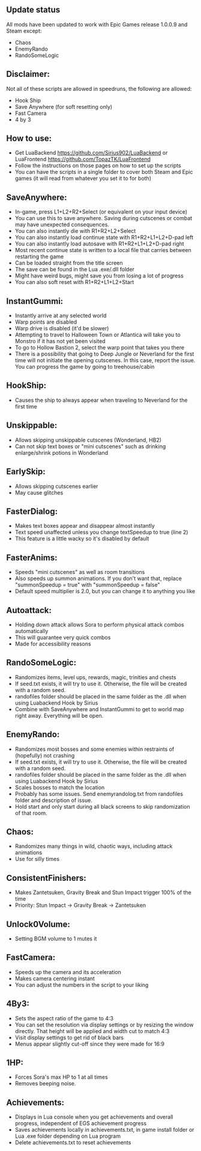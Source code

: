 ## Update status
All mods have been updated to work with Epic Games release 1.0.0.9 and Steam except:
- Chaos
- EnemyRando
- RandoSomeLogic

## Disclaimer:
Not all of these scripts are allowed in speedruns, the following are allowed:
- Hook Ship
- Save Anywhere (for soft resetting only)
- Fast Camera
- 4 by 3

## How to use:
- Get LuaBackend https://github.com/Sirius902/LuaBackend or LuaFrontend https://github.com/TopazTK/LuaFrontend
- Follow the instructions on those pages on how to set up the scripts
- You can have the scripts in a single folder to cover both Steam and Epic games (it will read from whatever you set it to for both)

## SaveAnywhere:
- In-game, press L1+L2+R2+Select (or equivalent on your input device)
- You can use this to save anywhere. Saving during cutscenes or combat may have unexpected consequences.
- You can also instantly die with R1+R2+L2+Select
- You can also instantly load continue state with R1+R2+L1+L2+D-pad left
- You can also instantly load autosave with R1+R2+L1+L2+D-pad right
 - Most recent continue state is written to a local file that carries between restarting the game
 - Can be loaded straight from the title screen
 - The save can be found in the Lua .exe/.dll folder
 - Might have weird bugs, might save you from losing a lot of progress
- You can also soft reset with R1+R2+L1+L2+Start

## InstantGummi:
- Instantly arrive at any selected world
- Warp points are disabled
- Warp drive is disabled (it'd be slower)
- Attempting to travel to Halloween Town or Atlantica will take you to Monstro if it has not yet been visited
- To go to Hollow Bastion 2, select the warp point that takes you there
- There is a possibility that going to Deep Jungle or Neverland for the first time will not initiate the opening cutscenes. In this case, report the issue. You can progress the game by going to treehouse/cabin

## HookShip:
- Causes the ship to always appear when traveling to Neverland for the first time

## Unskippable:
- Allows skipping unskippable cutscenes (Wonderland, HB2)
- Can not skip text boxes or "mini cutscenes" such as drinking enlarge/shrink potions in Wonderland

## EarlySkip:
- Allows skipping cutscenes earlier
- May cause glitches

## FasterDialog:
- Makes text boxes appear and disappear almost instantly
- Text speed unaffected unless you change textSpeedup to true (line 2)
 - This feature is a little wacky so it's disabled by default

## FasterAnims:
- Speeds "mini cutscenes" as well as room transitions
- Also speeds up summon animations. If you don't want that, replace "summonSpeedup = true" with "summonSpeedup = false"
- Default speed multiplier is 2.0, but you can change it to anything you like

## Autoattack:
- Holding down attack allows Sora to perform physical attack combos automatically
- This will guarantee very quick combos
- Made for accessibility reasons

## RandoSomeLogic:
- Randomizes items, level ups, rewards, magic, trinities and chests
- If seed.txt exists, it will try to use it. Otherwise, the file will be created with a random seed.
- randofiles folder should be placed in the same folder as the .dll when using Luabackend Hook by Sirius
- Combine with SaveAnywhere and InstantGummi to get to world map right away. Everything will be open.

## EnemyRando:
- Randomizes most bosses and some enemies within restraints of (hopefully) not crashing
- If seed.txt exists, it will try to use it. Otherwise, the file will be created with a random seed.
- randofiles folder should be placed in the same folder as the .dll when using Luabackend Hook by Sirius
- Scales bosses to match the location
- Probably has some issues. Send enemyrandolog.txt from randofiles folder and description of issue.
- Hold start and only start during all black screens to skip randomization of that room.

## Chaos:
- Randomizes many things in wild, chaotic ways, including attack animations
- Use for silly times

## ConsistentFinishers:
- Makes Zantetsuken, Gravity Break and Stun Impact trigger 100% of the time
- Priority: Stun Impact -> Gravity Break -> Zantetsuken

## Unlock0Volume:
- Setting BGM volume to 1 mutes it

## FastCamera:
- Speeds up the camera and its acceleration
- Makes camera centering instant
- You can adjust the numbers in the script to your liking

## 4By3:
- Sets the aspect ratio of the game to 4:3
- You can set the resolution via display settings or by resizing the window directly. That height will be applied and width cut to match 4:3
- Visit display settings to get rid of black bars
- Menus appear slightly cut-off since they were made for 16:9

## 1HP:
- Forces Sora's max HP to 1 at all times
- Removes beeping noise.

## Achievements:
- Displays in Lua console when you get achievements and overall progress, independent of EGS achievement progress
- Saves achievements locally in achievements.txt, in game install folder or Lua .exe folder depending on Lua program
- Delete achievements.txt to reset achievements
